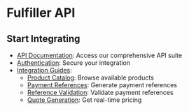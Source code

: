 # Fulfiller API

## Start Integrating

* [API Documentation](/fulfiller-api/api-reference/): Access our comprehensive API suite
* [Authentication](/fulfiller-api/authentication.md): Secure your integration
* [Integration Guides](/fulfiller-api/guides/):
    * [Product Catalog](/fulfiller-api/guides/get-available-products.md): Browse available products
    * [Payment References](/fulfiller-api/guides/get-a-payment-reference.md): Generate payment references
    * [Reference Validation](/fulfiller-api/guides/validate-a-payment-reference.md): Validate payment references
    * [Quote Generation](/fulfiller-api/guides/get-a-quote.md): Get real-time pricing

